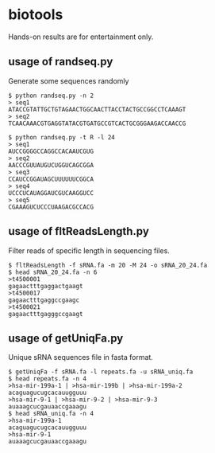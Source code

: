 # biotools
Hands-on results are for entertainment only.

## usage of randseq.py
Generate some sequences randomly
```shell
$ python randseq.py -n 2
> seq1 
ATACCGTATTGCTGTAGAACTGGCAACTTACCTACTGCCGGCCTCAAAGT
> seq2 
TCAACAAACGTGAGGTATACGTGATGCCGTCACTGCGGGAAGACCAACCG
```

```shell
$ python randseq.py -t R -l 24
> seq1 
AUCCGGGGCCAGGCCACAAUCGUG
> seq2 
AACCCGUUAUGUCUGGUCAGCGGA
> seq3 
CCAUCCGGAUAGCUUUUUUCGGCA
> seq4 
UCCCUCAUAGGAUCGUCAAGGUCC
> seq5 
CGAAAGUCUCCCUAAGACGCCACG
```
## usage of fltReadsLength.py
Filter reads of specific length in sequencing files.
```shell
$ fltReadsLength -f sRNA.fa -m 20 -M 24 -o sRNA_20_24.fa
$ head sRNA_20_24.fa -n 6
>t4500001
gagaactttgaggactgaagt
>t4500017
gagaactttgaggccgaagc
>t4500021
gagaactttgagggccgaagt
```
## usage of getUniqFa.py
Unique sRNA sequences file in fasta format.
```shell
$ getUniqFa -f sRNA.fa -l repeats.fa -u sRNA_uniq.fa
$ head repeats.fa -n 4
>hsa-mir-199a-1 | >hsa-mir-199b | >hsa-mir-199a-2
acaguagucugcacauugguuu
>hsa-mir-9-1 | >hsa-mir-9-2 | >hsa-mir-9-3
auaaagcucgauaaccgaaagu
$ head sRNA_uniq.fa -n 4
>hsa-mir-199a-1
acaguagucugcacauugguuu
>hsa-mir-9-1
auaaagcucgauaaccgaaagu
```
